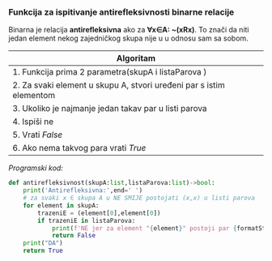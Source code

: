 ###  Funkcija za ispitivanje antirefleksivnosti binarne relacije <a id="4"></a>

Binarna je relacija **antirefleksivna** ako za **∀x∈A: ~(xRx)**. To znači da niti jedan element nekog zajedničkog skupa nije u u odnosu sam sa sobom.

| Algoritam                                        |
| ------------------------------------------------ |
| 1. Funkcija prima 2 parametra(skupA i listaParova )                                                |
| 2. Za svaki element u skupu A, stvori uređeni par s istim elementom                                                 |
| 3. Ukoliko je najmanje jedan takav par u listi parova                                                 |
| 4. Ispiši ne                                                 |
| 5. Vrati *False* 
|6. Ako nema takvog para vrati *True*

*Programski kod:*
```python
def antirefleksivnost(skupA:list,listaParova:list)->bool:
    print('Antirefleksivna:',end=' ')
    # za svaki x ∈ skupa A u NE SMIJE postojati (x,x) u listi parova 
    for element in skupA:
        trazeniE = (element[0],element[0])
        if trazeniE in listaParova:
            print(f'NE jer za element "{element}" postoji par {formatStr(trazeniE)} unutar liste parova')
            return False
    print("DA")
    return True

```
